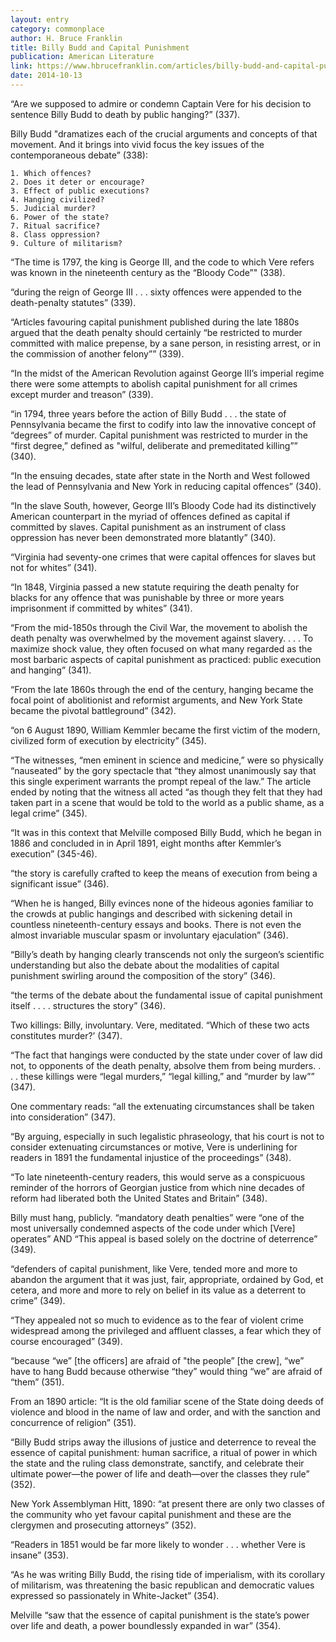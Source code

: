 ```yaml
---
layout: entry
category: commonplace
author: H. Bruce Franklin
title: Billy Budd and Capital Punishment
publication: American Literature
link: https://www.hbrucefranklin.com/articles/billy-budd-and-capital-punishment/
date: 2014-10-13
---
```


“Are we supposed to admire or condemn Captain Vere for his decision to sentence Billy Budd to death by public hanging?” (337). 


Billy Budd "dramatizes each of the crucial arguments and concepts of that movement. And it brings into vivid focus the key issues of the contemporaneous debate” (338):

	1. Which offences?
	2. Does it deter or encourage?
	3. Effect of public executions?
	4. Hanging civilized?
	5. Judicial murder?
	6. Power of the state?
	7. Ritual sacrifice?
	8. Class oppression?
	9. Culture of militarism?

“The time is 1797, the king is George III, and the code to which Vere refers was known in the nineteenth century as the “Bloody Code”" (338).


“during the reign of George III . . . sixty offences were appended to the death-penalty statutes” (339).


“Articles favouring capital punishment published during the late 1880s argued that the death penalty should certainly “be restricted to murder committed with malice prepense, by a sane person, in resisting arrest, or in the commission of another felony”” (339).


“In the midst of the American Revolution against George III’s imperial regime there were some attempts to abolish capital punishment for all crimes except murder and treason” (339).


“in 1794, three years before the action of Billy Budd . . . the state of Pennsylvania became the first to codify into law the innovative concept of “degrees” of murder. Capital punishment was restricted to murder in the “first degree,” defined as "wilful, deliberate and premeditated killing”” (340).


“In the ensuing decades, state after state in the North and West followed the lead of Pennsylvania and New York in reducing capital offences” (340).


“In the slave South, however, George III’s Bloody Code had its distinctively American counterpart in the myriad of offences defined as capital if committed by slaves. Capital punishment as an instrument of class oppression has never been demonstrated more blatantly” (340).


“Virginia had seventy-one crimes that were capital offences for slaves but not for whites” (341).


“In 1848, Virginia passed a new statute requiring the death penalty for blacks for any offence that was punishable by three or more years imprisonment if committed by whites” (341).


“From the mid-1850s through the Civil War, the movement to abolish the death penalty was overwhelmed by the movement against slavery. . . . To maximize shock value, they often focused on what many regarded as the most barbaric aspects of capital punishment as practiced: public execution and hanging” (341).


“From the late 1860s through the end of the century, hanging became the focal point of abolitionist and reformist arguments, and New York State became the pivotal battleground” (342).


“on 6 August 1890, William Kemmler became the first victim of the modern, civilized form of execution by electricity” (345).


“The witnesses, “men eminent in science and medicine,” were so physically “nauseated” by the gory spectacle that “they almost unanimously say that this single experiment warrants the prompt repeal of the law.” The article ended by noting that the witness all acted “as though they felt that they had taken part in a scene that would be told to the world as a public shame, as a legal crime” (345).


“It was in this context that Melville composed Billy Budd, which he began in 1886 and concluded in in April 1891, eight months after Kemmler’s execution” (345-46).


“the story is carefully crafted to keep the means of execution from being a significant issue” (346).


“When he is hanged, Billy evinces none of the hideous agonies familiar to the crowds at public hangings and described with sickening detail in countless nineteenth-century essays and books. There is not even the almost invariable muscular spasm or involuntary ejaculation” (346).


“Billy’s death by hanging clearly transcends not only the surgeon’s scientific understanding but also the debate about the modalities of capital punishment swirling around the composition of the story” (346).


“the terms of the debate about the fundamental issue of capital punishment itself . . . . structures the story” (346).


Two killings: Billy, involuntary. Vere, meditated. “Which of these two acts constitutes murder?’ (347).


“The fact that hangings were conducted by the state under cover of law did not, to opponents of the death penalty, absolve them from being murders. . . . these killings were “legal murders,” “legal killing,” and “murder by law”” (347).


One commentary reads: “all the extenuating circumstances shall be taken into consideration” (347).


“By arguing, especially in such legalistic phraseology, that his court is not to consider extenuating circumstances or motive, Vere is underlining for readers in 1891 the fundamental injustice of the proceedings” (348).


“To late nineteenth-century readers, this would serve as a conspicuous reminder of the horrors of Georgian justice from which nine decades of reform had liberated both the United States and Britain” (348).


Billy must hang, publicly. “mandatory death penalties” were “one of the most universally condemned aspects of the code under which [Vere] operates” AND “This appeal is based solely on the doctrine of deterrence” (349).


“defenders of capital punishment, like Vere, tended more and more to abandon the argument that it was just, fair, appropriate, ordained by God, et cetera, and more and more to rely on belief in its value as a deterrent to crime” (349).


“They appealed not so much to evidence as to the fear of violent crime widespread among the privileged and affluent classes, a fear which they of course encouraged” (349).


“because “we” [the officers] are afraid of "the people” [the crew], “we” have to hang Budd because otherwise “they” would thing “we” are afraid of “them” (351).


From an 1890 article: “It is the old familiar scene of the State doing deeds of violence and blood in the name of law and order, and with the sanction and concurrence of religion” (351).


“Billy Budd strips away the illusions of justice and deterrence to reveal the essence of capital punishment: human sacrifice, a ritual of power in which the state and the ruling class demonstrate, sanctify, and celebrate their ultimate power—the power of life and death—over the classes they rule” (352).


New York Assemblyman Hitt, 1890: “at present there are only two classes of the community who yet favour capital punishment and these are the clergymen and prosecuting attorneys” (352).


“Readers in 1851 would be far more likely to wonder . . . whether Vere is insane” (353).


“As he was writing Billy Budd, the rising tide of imperialism, with its corollary of militarism, was threatening the basic republican and democratic values expressed so passionately in White-Jacket” (354).


Melville “saw that the essence of capital punishment is the state’s power over life and death, a power boundlessly expanded in war” (354).

